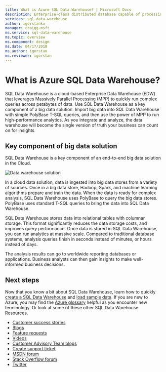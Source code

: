 ```yaml
---
title: What is Azure SQL Data Warehouse? | Microsoft Docs
description: Enterprise-class distributed database capable of processing petabyte volumes of relational and non-relational data. It is the industry's first cloud data warehouse with grow, shrink, and pause in seconds.
services: sql-data-warehouse
author: igorstanko
manager: craigg-msft
ms.service: sql-data-warehouse
ms.topic: overview
ms.component: design
ms.date: 04/17/2018
ms.author: igorstan
ms.reviewer: igorstan
---
```


# What is Azure SQL Data Warehouse?

SQL Data Warehouse is a cloud-based Enterprise Data Warehouse (EDW) that leverages Massively Parallel Processing (MPP) to quickly run complex queries across petabytes of data. Use SQL Data Warehouse as a key component of a big data solution. Import big data into SQL Data Warehouse with simple PolyBase T-SQL queries, and then use the power of MPP to run high-performance analytics. As you integrate and analyze, the data warehouse will become the single version of truth your business can count on for insights.  


## Key component of big data solution
SQL Data Warehouse is a key component of an end-to-end big data solution in the Cloud.

![Data warehouse solution](media/sql-data-warehouse-overview-what-is/data-warehouse-solution.png) 

In a cloud data solution, data is ingested into big data stores from a variety of sources. Once in a big data store, Hadoop, Spark, and machine learning algorithms prepare and train the data. When the data is ready for complex analysis, SQL Data Warehouse uses PolyBase to query the big data stores. PolyBase uses standard T-SQL queries to bring the data into SQL Data Warehouse.
 
SQL Data Warehouse stores data into relational tables with columnar storage. This format significantly reduces the data storage costs, and improves query performance. Once data is stored in SQL Data Warehouse, you can run analytics at massive scale. Compared to traditional database systems, analysis queries finish in seconds instead of minutes, or hours instead of days. 

The analysis results can go to worldwide reporting databases or applications. Business analysts can then gain insights to make well-informed business decisions.


## Next steps
Now that you know a bit about SQL Data Warehouse, learn how to quickly [create a SQL Data Warehouse][create a SQL Data Warehouse] and [load sample data][load sample data]. If you are new to Azure, you may find the [Azure glossary][Azure glossary] helpful as you encounter new terminology. Or look at some of these other SQL Data Warehouse Resources.  

* [Customer success stories]
* [Blogs]
* [Feature requests]
* [Videos]
* [Customer Advisory Team blogs]
* [Create support ticket]
* [MSDN forum]
* [Stack Overflow forum]
* [Twitter]

<!--Image references-->
[1]: ./media/sql-data-warehouse-overview-what-is/dwarchitecture.png

<!--Article references-->
[Create support ticket]: ./sql-data-warehouse-get-started-create-support-ticket.md
[load sample data]: ./sql-data-warehouse-load-sample-databases.md
[create a SQL Data Warehouse]: ./sql-data-warehouse-get-started-provision.md
[Migration documentation]: ./sql-data-warehouse-overview-migrate.md
[SQL Data Warehouse solution partners]: ./sql-data-warehouse-partner-business-intelligence.md
[Integrated tools overview]: ./sql-data-warehouse-overview-integrate.md
[Backup and restore overview]: ./sql-data-warehouse-restore-database-overview.md
[Azure glossary]: ../azure-glossary-cloud-terminology.md

<!--MSDN references-->

<!--Other Web references-->
[Customer success stories]: https://azure.microsoft.com/case-studies/?service=sql-data-warehouse
[Blogs]: https://azure.microsoft.com/blog/tag/azure-sql-data-warehouse/
[Customer Advisory Team blogs]: https://blogs.msdn.microsoft.com/sqlcat/tag/sql-dw/
[Feature requests]: https://feedback.azure.com/forums/307516-sql-data-warehouse
[MSDN forum]: https://social.msdn.microsoft.com/Forums/azure/en-US/home?forum=AzureSQLDataWarehouse
[Stack Overflow forum]: http://stackoverflow.com/questions/tagged/azure-sqldw
[Twitter]: https://twitter.com/hashtag/SQLDW
[Videos]: https://azure.microsoft.com/documentation/videos/index/?services=sql-data-warehouse
[SLA for SQL Data Warehouse]: https://azure.microsoft.com/support/legal/sla/sql-data-warehouse/v1_0/
[Volume Licensing]: http://www.microsoftvolumelicensing.com/DocumentSearch.aspx?Mode=3&DocumentTypeId=37
[Service Level Agreements]: https://azure.microsoft.com/support/legal/sla/
